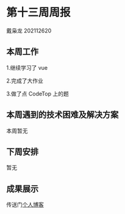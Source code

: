 # 第十三周周报

戴枭龙     202112620

## 本周工作

1.继续学习了 vue

2.完成了大作业

3.做了点 CodeTop 上的题

## 本周遇到的技术困难及解决方案

本周暂无

## 下周安排

暂无

## 成果展示

传送门[个人博客](https://aiiaoong.github.io/)

